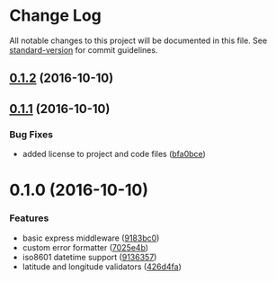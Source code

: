 # Change Log

All notable changes to this project will be documented in this file. See [standard-version](https://github.com/conventional-changelog/standard-version) for commit guidelines.

<a name="0.1.2"></a>
## [0.1.2](https://github.com/cwongprice/validate.js-express/compare/v0.1.1...v0.1.2) (2016-10-10)



<a name="0.1.1"></a>
## [0.1.1](https://github.com/cwongprice/validate.js-express/compare/v0.1.0...v0.1.1) (2016-10-10)


### Bug Fixes

* added license to project and code files ([bfa0bce](https://github.com/cwongprice/validate.js-express/commit/bfa0bce))



<a name="0.1.0"></a>
# 0.1.0 (2016-10-10)


### Features

* basic express middleware ([9183bc0](https://github.com/cwongprice/validate.js-express/commit/9183bc0))
* custom error formatter ([7025e4b](https://github.com/cwongprice/validate.js-express/commit/7025e4b))
* iso8601 datetime support ([9136357](https://github.com/cwongprice/validate.js-express/commit/9136357))
* latitude and longitude validators ([426d4fa](https://github.com/cwongprice/validate.js-express/commit/426d4fa))

